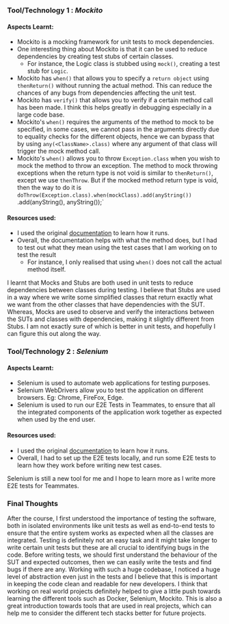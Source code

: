 ### Tool/Technology 1 : *Mockito*

#### Aspects Learnt:

- Mockito is a mocking framework for unit tests to mock dependencies. 
- One interesting thing about Mockito is that it can be used to reduce dependencies by creating test stubs of certain classes.
  - For instance, the Logic class is stubbed using `mock()`, creating a test stub for `Logic`.
- Mockito has `when()` that allows you to specify a `return object` using `thenReturn()` without running the actual method. This can reduce the chances of any bugs from dependencies affecting the unit test.
- Mockito has `verify()` that allows you to verify if a certain method call has been made. I think this helps greatly in debugging especially in a large code base.
- Mockito's `when()` requires the arguments of the method to mock to be specified, in some cases, we cannot pass in the arguments directly due to equality checks for the different objects, hence we can bypass that by using `any(<ClassName>.class)` where any argument of that class will trigger the mock method call.
- Mockito's `when()` allows you to throw `Exception.class` when you wish to mock the method to throw an exception. The method to mock throwing exceptions when the return type is not void is similar to `thenReturn()`, except we use `thenThrow`. But if the mocked method return type is void, then the way to do it is `doThrow(Exception.class).when(mockClass).add(anyString())`
  .add(anyString(), anyString());`

#### Resources used:

- I used the original [documentation](https://site.mockito.org/) to learn  how it runs.
- Overall, the documentation helps with what the method does, but I had to test out what they mean using the test cases that I am working on to test the result
  - For instance, I only realised that using `when()` does not call the actual method itself.

I learnt that Mocks and Stubs are both used in unit tests to reduce dependencies between classes during testing. I believe that Stubs are used in a way where we write some simplified classes that return exactly what we want from the other classes that have dependencies with the SUT. Whereas, Mocks are used to observe and verify the interactions between the SUTs and classes with dependencies, making it slightly different from Stubs.
I am not exactly sure of which is better in unit tests, and hopefully I can figure this out along the way.


### Tool/Technology 2 : *Selenium*

#### Aspects Learnt:

- Selenium is used to automate web applications for testing purposes.
- Selenium WebDrivers allow you to test the application on different browsers. Eg: Chrome, FireFox, Edge.
- Selenium is used to run our E2E Tests in Teammates, to ensure that all the integrated components of the application work together as expected when used by the end user.

#### Resources used:

- I used the original [documentation](https://www.selenium.dev/) to learn  how it runs.
- Overall, I had to set up the E2E tests locally, and run some E2E tests to learn how they work before writing new test cases.

Selenium is still a new tool for me and I hope to learn more as I write more E2E tests for Teammates.


### Final Thoughts

After the course, I first understood the importance of testing the software, both in isolated environments like unit tests as well as end-to-end tests to ensure that the entire system works as expected when all the classes are integrated. Testing is definitely not an easy task and it might take longer to write certain unit tests but these are all crucial to identifying bugs in the code. Before writing tests, we should first understand the behaviour of the SUT and expected outcomes, then we can easily write the tests and find bugs if there are any. Working with such a huge codebase, I noticed a huge level of abstraction even just in the tests and I believe that this is important in keeping the code clean and readable for new developers. I think that working on real world projects definitely helped to give a little push towards learning the different tools such as Docker, Selenium, Mockito. This is also a great introduction towards tools that are used in real projects, which can help me to consider the different tech stacks better for future projects.
